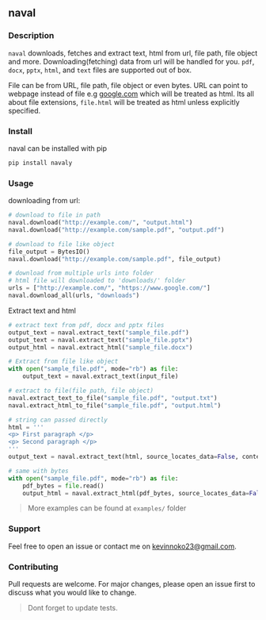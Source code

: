 ## naval

### Description
`naval` downloads, fetches and extract text, html from url, file path,
file object and more. Downloading(fetching) data from url will be handled
for you. `pdf`, `docx`, `pptx`, `html`, and `text` files are supported out of 
box.  

File can be from URL, file path, file object or even bytes. URL can point
to webpage instead of file e.g [google.com](https://google.com/) which
will be treated as html. Its all about file extensions, `file.html` will be
treated as html unless explicitly specified.

### Install
naval can be installed with pip  
```bash 
pip install navaly
```

### Usage
downloading from url:

```python
# download to file in path
naval.download("http://example.com/", "output.html")
naval.download("http://example.com/sample.pdf", "output.pdf")

# download to file like object
file_output = BytesIO()
naval.download("http://example.com/sample.pdf", file_output)

# download from multiple urls into folder
# html file will downloaded to 'downloads/' folder
urls = ["http://example.com/", "https://www.google.com/"]
naval.download_all(urls, "downloads")
```

Extract text and html
```python
# extract text from pdf, docx and pptx files
output_text = naval.extract_text("sample_file.pdf")
output_text = naval.extract_text("sample_file.pptx")
output_html = naval.extract_html("sample_file.docx")

# Extract from file like object
with open("sample_file.pdf", mode="rb") as file:
    output_text = naval.extract_text(input_file)

# extract to file(file path, file object)
naval.extract_text_to_file("sample_file.pdf", "output.txt")
naval.extract_html_to_file("sample_file.pdf", "output.html")

# string can passed directly
html = '''
<p> First paragraph </p>
<p> Second paragraph </p>
'''
output_text = naval.extract_text(html, source_locates_data=False, content_type="text/html")

# same with bytes
with open("sample_file.pdf", mode="rb") as file:
    pdf_bytes = file.read()
    output_html = naval.extract_html(pdf_bytes, source_locates_data=False, content_type="application/pdf")

```
> More examples can be found at `examples/` folder

### Support
Feel free to open an issue or contact me on [kevinnoko23@gmail.com](mailto:kevinnoko23@gmail.com).  

### Contributing
Pull requests are welcome. For major changes, please open an issue first to discuss what you would like to change.
> Dont forget to update tests.  
